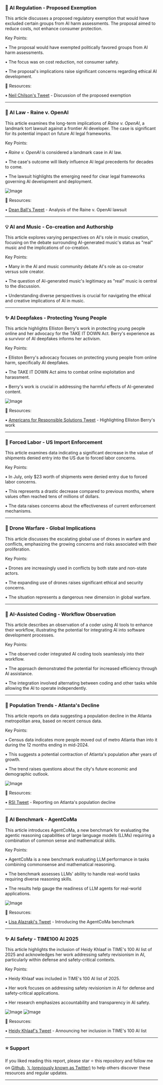 ### 🤖 AI Regulation - Proposed Exemption

This article discusses a proposed regulatory exemption that would have excluded certain groups from AI harm assessments.  The proposal aimed to reduce costs, not enhance consumer protection.

Key Points:

• The proposal would have exempted politically favored groups from AI harm assessments.


• The focus was on cost reduction, not consumer safety.


• The proposal's implications raise significant concerns regarding ethical AI development.



🔗 Resources:

• [Neil Chilson's Tweet](https://x.com/neil_chilson/status/1961150330483179852) - Discussion of the proposed exemption


---

### 🤖 AI Law - Raine v. OpenAI

This article examines the long-term implications of *Raine v. OpenAI*, a landmark tort lawsuit against a frontier AI developer.  The case is significant for its potential impact on future AI legal frameworks.

Key Points:

• *Raine v. OpenAI* is considered a landmark case in AI law.


• The case's outcome will likely influence AI legal precedents for decades to come.


•  The lawsuit highlights the emerging need for clear legal frameworks governing AI development and deployment.



![Image](https://pbs.twimg.com/media/GzcMIV-WkAAGpw6?format=jpg&name=small)

🔗 Resources:

• [Dean Ball's Tweet](https://x.com/deanwball/status/1961049504439808397) - Analysis of the Raine v. OpenAI lawsuit


---

### 💡 AI and Music - Co-creation and Authorship

This article explores varying perspectives on AI's role in music creation, focusing on the debate surrounding AI-generated music's status as "real" music and the implications of co-creation.

Key Points:

•  Many in the AI and music community debate AI's role as co-creator versus sole creator.


• The question of AI-generated music's legitimacy as "real" music is central to the discussion.


•  Understanding diverse perspectives is crucial for navigating the ethical and creative implications of AI in music.


---

### ✨ AI Deepfakes - Protecting Young People

This article highlights Elliston Berry's work in protecting young people online and her advocacy for the TAKE IT DOWN Act.  Berry's experience as a survivor of AI deepfakes informs her activism.

Key Points:

• Elliston Berry's advocacy focuses on protecting young people from online harm, specifically AI deepfakes.


• The TAKE IT DOWN Act aims to combat online exploitation and harassment.


• Berry's work is crucial in addressing the harmful effects of AI-generated content.


![Image](https://pbs.twimg.com/media/Gzd6Vi5XgAA98Ua?format=jpg&name=small)

🔗 Resources:

• [Americans for Responsible Solutions Tweet](https://x.com/americans4ri/status/1961170753531093423) -  Highlighting Elliston Berry's work


---

### 🤖 Forced Labor - US Import Enforcement

This article examines data indicating a significant decrease in the value of shipments denied entry into the US due to forced labor concerns.

Key Points:

•  In July, only $23 worth of shipments were denied entry due to forced labor concerns.


• This represents a drastic decrease compared to previous months, where values often reached tens of millions of dollars.


• The data raises concerns about the effectiveness of current enforcement mechanisms.


---

### 🤖 Drone Warfare - Global Implications

This article discusses the escalating global use of drones in warfare and conflicts, emphasizing the growing concerns and risks associated with their proliferation.

Key Points:

• Drones are increasingly used in conflicts by both state and non-state actors.


• The expanding use of drones raises significant ethical and security concerns.


•  The situation represents a dangerous new dimension in global warfare.


---

### 🤖 AI-Assisted Coding - Workflow Observation

This article describes an observation of a coder using AI tools to enhance their workflow, illustrating the potential for integrating AI into software development processes.

Key Points:

• The observed coder integrated AI coding tools seamlessly into their workflow.


• The approach demonstrated the potential for increased efficiency through AI assistance.


•  The integration involved alternating between coding and other tasks while allowing the AI to operate independently.


---

### 🤖 Population Trends - Atlanta's Decline

This article reports on data suggesting a population decline in the Atlanta metropolitan area, based on recent census data.

Key Points:

•  Census data indicates more people moved out of metro Atlanta than into it during the 12 months ending in mid-2024.


•  This suggests a potential contraction of Atlanta's population after years of growth.


•  The trend raises questions about the city's future economic and demographic outlook.


![Image](https://pbs.twimg.com/media/GzdKJE4WkAAxqz1?format=png&name=small)

🔗 Resources:

• [RSI Tweet](https://x.com/RSI/status/1961117685699236266) -  Reporting on Atlanta's population decline


---

### 🤖 AI Benchmark - AgentCoMa

This article introduces AgentCoMa, a new benchmark for evaluating the agentic reasoning capabilities of large language models (LLMs) requiring a combination of common sense and mathematical skills.

Key Points:

• AgentCoMa is a new benchmark evaluating LLM performance in tasks combining commonsense and mathematical reasoning.


•  The benchmark assesses LLMs' ability to handle real-world tasks requiring diverse reasoning skills.


•  The results help gauge the readiness of LLM agents for real-world applications.


![Image](https://pbs.twimg.com/media/GzcboGJW8AAnATx?format=jpg&name=small)

🔗 Resources:

• [Lisa Alazraki's Tweet](https://x.com/LisaAlazraki/status/1961066543002845547) - Introducing the AgentCoMa benchmark


---

### ✨ AI Safety - TIME100 AI 2025

This article highlights the inclusion of Heidy Khlaaf in TIME's 100 AI list of 2025 and acknowledges her work addressing safety revisionism in AI, particularly within defense and safety-critical contexts.

Key Points:

• Heidy Khlaaf was included in TIME's 100 AI list of 2025.


• Her work focuses on addressing safety revisionism in AI for defense and safety-critical applications.


•  Her research emphasizes accountability and transparency in AI safety.


![Image](https://pbs.twimg.com/media/GzcBylxXMAIZJm8?format=jpg&name=small)
![Image](https://pbs.twimg.com/ext_tw_video_thumb/1961030326966444032/pu/img/M-Tn5ocYjrNWagG9?format=jpg&name=240x240)

🔗 Resources:

• [Heidy Khlaaf's Tweet](https://x.com/HeidyKhlaaf/status/1961038312069558759) - Announcing her inclusion in TIME's 100 AI list


---

### ⭐️ Support

If you liked reading this report, please star ⭐️ this repository and follow me on [Github](https://github.com/Drix10), [𝕏 (previously known as Twitter)](https://x.com/DRIX_10_) to help others discover these resources and regular updates.

---